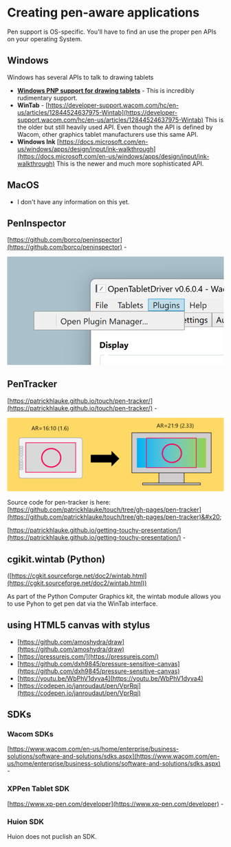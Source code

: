 # Creating pen-aware applications

Pen support is OS-specific. You'll have to find an use the proper pen APIs on your operating System.

## **Windows**&#x20;

Windows has several APIs to talk to drawing tablets

* [**Windows PNP support for drawing tablets**](../windows/windows-pnp-support-for-drawing-tablets.md) - This is incredibly rudimentary support. &#x20;
* **WinTab** - [https://developer-support.wacom.com/hc/en-us/articles/12844524637975-Wintab](https://developer-support.wacom.com/hc/en-us/articles/12844524637975-Wintab) This is the older but still heavily used API. Even though the API is defined by Wacom, other graphics tablet manufacturers use this same API.
* **Windows Ink** [https://docs.microsoft.com/en-us/windows/apps/design/input/ink-walkthrough](https://docs.microsoft.com/en-us/windows/apps/design/input/ink-walkthrough) This is the newer and much more sophisticated API.

## **MacOS**

* I don't have any information on this yet.

## PenInspector

[https://github.com/borco/peninspector](https://github.com/borco/peninspector) -

![](<../../.gitbook/assets/image (205).png>)

## PenTracker

[https://patrickhlauke.github.io/touch/pen-tracker/](https://patrickhlauke.github.io/touch/pen-tracker/) -&#x20;

![](<../../.gitbook/assets/image (64).png>)

Source code for pen-tracker is here: [https://github.com/patrickhlauke/touch/tree/gh-pages/pen-tracker](https://github.com/patrickhlauke/touch/tree/gh-pages/pen-tracker)&#x20;

[https://patrickhlauke.github.io/getting-touchy-presentation/](https://patrickhlauke.github.io/getting-touchy-presentation/) -&#x20;

## cgikit.wintab (Python)

([https://cgkit.sourceforge.net/doc2/wintab.html](https://cgkit.sourceforge.net/doc2/wintab.html))

As part of the Python Computer Graphics kit, the wintab module allows you to use Pyhon to get pen dat via the WinTab interface.

## using HTML5 canvas with stylus

* [https://github.com/amoshydra/draw](https://github.com/amoshydra/draw) &#x20;
* [https://pressurejs.com/](https://pressurejs.com/)  &#x20;
* [https://github.com/dxh9845/pressure-sensitive-canvas](https://github.com/dxh9845/pressure-sensitive-canvas)  &#x20;
* [https://youtu.be/WbPhV1dyva4](https://youtu.be/WbPhV1dyva4)  &#x20;
* [https://codepen.io/janroudaut/pen/VprRqj](https://codepen.io/janroudaut/pen/VprRqj)  &#x20;

## SDKs

### Wacom SDKs

[https://www.wacom.com/en-us/home/enterprise/business-solutions/software-and-solutions/sdks.aspx](https://www.wacom.com/en-us/home/enterprise/business-solutions/software-and-solutions/sdks.aspx) -

### XPPen Tablet SDK

[https://www.xp-pen.com/developer](https://www.xp-pen.com/developer) -

### Huion SDK

Huion does not puclish an SDK.



